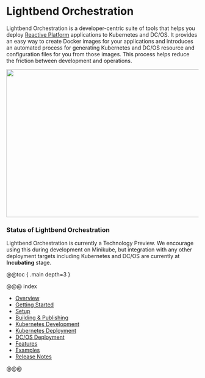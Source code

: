 # Lightbend Orchestration

Lightbend Orchestration is a developer-centric suite of tools that helps you deploy [Reactive Platform](https://www.lightbend.com/products/reactive-platform) applications to Kubernetes and DC/OS. It provides an easy way to create Docker images for your applications and introduces an automated process for generating Kubernetes and DC/OS resource and configuration files for you from those images. This process helps reduce the friction between development and operations.

<img src="files/orchestration.png" style="width:554px; height: 387px;" class="small-12 float-center">

### Status of Lightbend Orchestration

Lightbend Orchestration is currently a Technology Preview. We encourage using this during development on Minikube, but integration with any other deployment targets including Kubernetes and DC/OS are currently at **Incubating** stage.

@@toc { .main depth=3 }

@@@ index

* [Overview](overview.md)
* [Getting Started](getting-started/start.md)
* [Setup](setup/setup.md)
* [Building & Publishing](building.md)
* [Kubernetes Development](kubernetes-development.md)
* [Kubernetes Deployment](kubernetes-deployment.md)
* [DC/OS Deployment](dcos-deployment.md)
* [Features](features/features.md)
* [Examples](examples.md)
* [Release Notes](release-notes.md)

@@@

